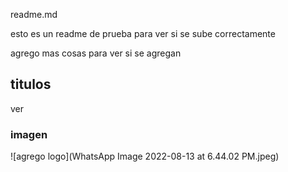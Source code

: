 readme.md

esto es un readme de prueba para ver si se sube correctamente

agrego mas cosas para ver si se agregan 

## titulos
ver 

### imagen
![agrego logo](WhatsApp Image 2022-08-13 at 6.44.02 PM.jpeg)